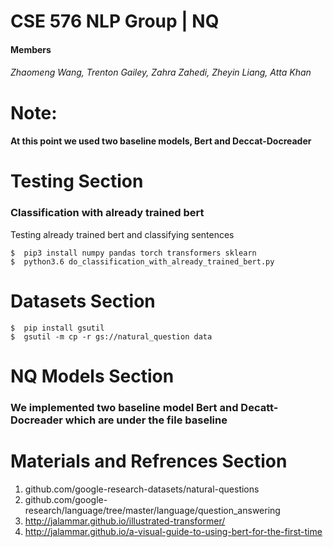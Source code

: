 
# CSE 576 NLP Group | NQ

#### Members
###### Zhaomeng Wang, Trenton Gailey, Zahra Zahedi, Zheyin Liang, Atta Khan


# Note:
#### At this point we used two baseline models, Bert and Deccat-Docreader


# Testing Section


### Classification with already trained bert

Testing already trained bert and classifying sentences

```
$  pip3 install numpy pandas torch transformers sklearn
$  python3.6 do_classification_with_already_trained_bert.py
```



# Datasets Section

```
$  pip install gsutil
$  gsutil -m cp -r gs://natural_question data

```


# NQ Models Section 
### We implemented two baseline model Bert and Decatt-Docreader which are under the file baseline


# Materials and Refrences Section
1) github.com/google-research-datasets/natural-questions
2) github.com/google-research/language/tree/master/language/question_answering
3) http://jalammar.github.io/illustrated-transformer/
4) http://jalammar.github.io/a-visual-guide-to-using-bert-for-the-first-time


